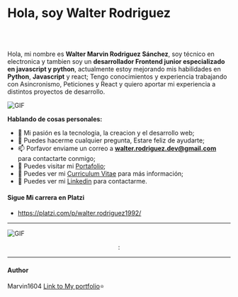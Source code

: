# Hola, soy Walter Rodriguez
<br />
<br />

Hola, mi nombre es **Walter Marvin Rodriguez Sánchez**, soy técnico en electronica y tambien soy un **desarrollador Frontend junior especializado en javascript y python**, actualmente estoy mejorando mis habilidades en **Python**, **Javascript** y react; Tengo
conocimientos y experiencia trabajando con Asincronismo, Peticiones y React y quiero aportar mi experiencia a distintos proyectos de desarrollo. 

  <img align="center" alt="GIF" src="https://www.bbvaapimarket.com/wp-content/uploads/2018/08/recursosprogramadores.png" />

**Hablando de cosas personales:**


- 🤔 Mi pasión es la tecnologia, la creacion y el desarrollo web;
- 💬 Puedes hacerme cualquier pregunta, Estare feliz de ayudarte;
- 📫 Porfavor enviame un correo a **walter.rodriguez.dev@gmail.com** para contactarte conmigo;
- 🔭 Puedes visitar mi [Portafolio](https://marvin1604.github.io/portafolio/);
- 📝 Puedes ver mi [Curriculum Vitae](https://drive.google.com/file/d/1vknRLtTCIvzQjGVY7F0G4fQCGpI4QyWr/view?usp=sharing) para más información;
- 🔗 Puedes ver mi  [Linkedin](https://www.linkedin.com/in/walter-rodriguez-sanchez) para contactarme.

#### Sigue Mi carrera en Platzi
- https://platzi.com/p/walter.rodriguez1992/

---
<img align="center" alt="GIF" src="https://shots.codepen.io/AnkitNavrang/pen/wvKXKYx-1280.jpg?version=1635862713" />
<p align="center">:

------------
#### Author
Marvin1604
[Link to My portfolio](https://marvin1604.github.io/portafolio/)⭐<br> 
